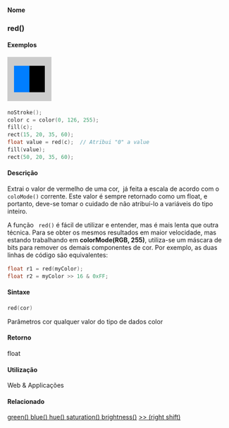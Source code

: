 
#### Nome
### red()

#### Exemplos
<img border="0" height="100" src="media/red_.gif" width="100"/>

```pde
noStroke(); 
color c = color(0, 126, 255); 
fill(c); 
rect(15, 20, 35, 60); 
float value = red(c);  // Atribui "0" a value
fill(value); 
rect(50, 20, 35, 60); 

```

#### Descrição
Extrai o valor de vermelho de uma cor,  já feita a escala de acordo com o `coloMode()`
corrente. Este valor é sempre retornado como um float, e
portanto, deve-se tomar o cuidado de não atribuí-lo a
variáveis do tipo inteiro.





A função ` red()`
é fácil de utilizar e entender, mas é mais lenta que outra técnica.
Para se obter os mesmos resultados em maior velocidade, mas estando
trabalhando em **colorMode(RGB, 255)**, utiliza-se
um máscara de bits para remover os demais componentes de cor.
Por exemplo, as duas linhas de código são equivalentes:
```pde
float r1 = red(myColor);
float r2 = myColor >> 16 & 0xFF;
```

#### Sintaxe
```pde
red(cor)

```
Parâmetros
cor
qualquer valor do tipo de dados color



#### Retorno

	
float

#### Utilização

	
Web & Applicações

#### Relacionado
[green() ](green_
)
[blue() ](blue_
)
[hue() ](hue_
)
[saturation() ](saturation_
)
[brightness()](brightness_
)
[>> (right shift)](rightshift
)

